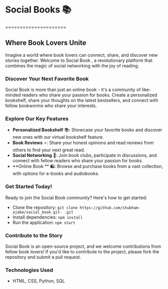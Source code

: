 # Social Books 📚
=====================

## Where Book Lovers Unite

Imagine a world where book lovers can connect, share, and discover new stories together. Welcome to Social Book  , a revolutionary platform that combines the magic of social networking with the joy of reading.

### **Discover Your Next Favorite Book**

Social Book   is more than just an online book  - it's a community of like-minded readers who share your passion for books. Create a personalized bookshelf, share your thoughts on the latest bestsellers, and connect with fellow bookworms who share your interests.

### **Explore Our Key Features**

* **Personalized Bookshelf** 📚: Showcase your favorite books and discover new ones with our virtual bookshelf feature.
* **Book Reviews** ⭐️: Share your honest opinions and read reviews from others to find your next great read.
* **Social Networking** 👥: Join book clubs, participate in discussions, and connect with fellow readers who share your passion for books.
* **Online Book ** 🛍️: Browse and purchase books from a vast collection, with options for e-books and audiobooks.

### **Get Started Today!**

Ready to join the Social Book   community? Here's how to get started:

* Clone the repository: `git clone https://github.com/shubham-ajabe/social_book.git- .git`
* Install dependencies: `npm install`
* Run the application: `npm start`

### **Contribute to the Story**

Social Book   is an open-source project, and we welcome contributions from fellow book lovers! If you'd like to contribute to the project, please fork the repository and submit a pull request.

### **Technologies Used**

* HTML, CSS, Python, SQL
